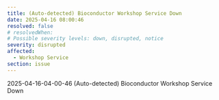 ```yaml
---
title: (Auto-detected) Bioconductor Workshop Service Down
date: 2025-04-16 08:00:46
resolved: false
# resolvedWhen: 
# Possible severity levels: down, disrupted, notice
severity: disrupted
affected:
  - Workshop Service
section: issue
---
```


2025-04-16-04-00-46 (Auto-detected) Bioconductor Workshop Service Down


